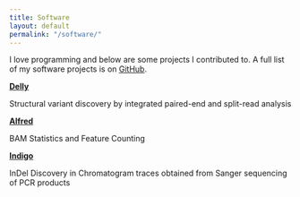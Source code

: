 ```yaml
---
title: Software
layout: default
permalink: "/software/"
---
```


I love programming and below are some projects I contributed to. A full list of my software projects is on [GitHub][ma].

**[Delly][de]**

Structural variant discovery by integrated paired-end and split-read analysis

**[Alfred][al]**

BAM Statistics and Feature Counting

**[Indigo][in]**

InDel Discovery in Chromatogram traces obtained from Sanger sequencing of PCR products

[de]: https://github.com/dellytools/delly "Delly GitHub Repository"
[al]: https://github.com/tobiasrausch/alfred "Alfred GitHub Repository"
[ma]: https://github.com/tobiasrausch/ "My GitHub Page"
[in]: http://gear.embl.de/indigo "InDel Discovery in Sanger Traces"

